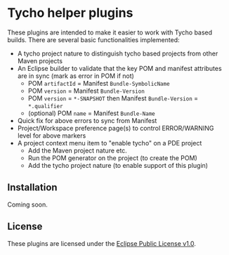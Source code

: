 Tycho helper plugins
=====================

These plugins are intended to make it easier to work with Tycho based builds. There are several basic functionalities implemented:

* A tycho project nature to distinguish tycho based projects from other Maven projects
* An Eclipse builder to validate that the key POM and manifest attributes are in sync (mark as error in POM if not)
    * POM `artifactId` = Manifest `Bundle-SymbolicName`
    * POM `version` = Manifest `Bundle-Version`
    * POM `version` = `*-SNAPSHOT` then Manifest `Bundle-Version` = `*.qualifier`
    * (optional) POM `name` = Manifest `Bundle-Name`
* Quick fix for above errors to sync from Manifest
* Project/Workspace preference page(s) to control ERROR/WARNING level for above markers
* A project context menu item to "enable tycho" on a PDE project
    * Add the Maven project nature etc.
    * Run the POM generator on the project (to create the POM)
    * Add the tycho project nature (to enable support of this plugin)

Installation
------------

Coming soon.

License
-------

These plugins are licensed under the [Eclipse Public License v1.0](http://www.eclipse.org/legal/epl-v10.html).


